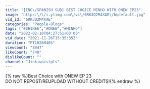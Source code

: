 ```yaml
---
title: "[ENG\/SPANISH SUB] BEST CHOICE MINHO WITH ONEW EP23"
image: "https:\/\/i.ytimg.com\/vi\/6RK3Q2M4XAE\/hqdefault.jpg"
vid_id: "6RK3Q2M4XAE"
categories: "People-Blogs"
tags: ["#SHINEE","#ONEW","#MINHO"]
date: "2022-02-10T04:27:51+03:00"
vid_date: "2021-11-26T15:35:35Z"
duration: "PT1H26M40S"
viewcount: "8847"
likeCount: "740"
dislikeCount: ""
channel: "Jinkiwaistpls"
---
```

{% raw %}Best Choice with ONEW EP 23<br />DO NOT REPOST/REUPLOAD WITHOUT CREDITS!{% endraw %}
